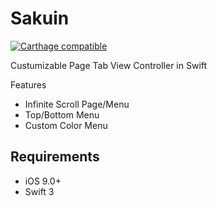 Sakuin
===================================

[![Carthage compatible](https://img.shields.io/badge/Carthage-compatible-4BC51D.svg?style=flat)](https://github.com/hsylife/SwiftyPickerPopover)

Custumizable Page Tab View Controller in Swift

Features

- Infinite Scroll Page/Menu
- Top/Bottom Menu
- Custom Color Menu

## Requirements

- iOS 9.0+
- Swift 3
